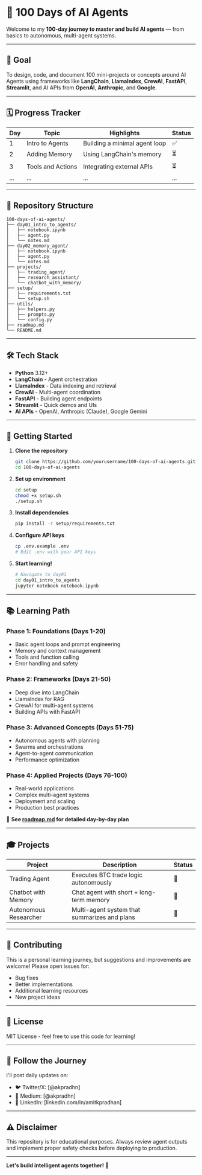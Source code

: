 # 🧠 100 Days of AI Agents

Welcome to my **100-day journey to master and build AI agents** — from basics to autonomous, multi-agent systems.

---

## 🎯 Goal

To design, code, and document 100 mini-projects or concepts around AI Agents using frameworks like **LangChain**, **LlamaIndex**, **CrewAI**, **FastAPI**, **Streamlit**, and AI APIs from **OpenAI**, **Anthropic**, and **Google**.

---

## 🗓️ Progress Tracker

| Day | Topic | Highlights | Status |
|-----|--------|-------------|--------|
| 1 | Intro to Agents | Building a minimal agent loop | ✅ |
| 2 | Adding Memory | Using LangChain's memory | ⏳ |
| 3 | Tools and Actions | Integrating external APIs | ⏳ |
| ... | ... | ... | ... |

---

## 🧩 Repository Structure

```
100-days-of-ai-agents/
├── day01_intro_to_agents/
│   ├── notebook.ipynb
│   ├── agent.py
│   └── notes.md
├── day02_memory_agent/
│   ├── notebook.ipynb
│   ├── agent.py
│   └── notes.md
├── projects/
│   ├── trading_agent/
│   ├── research_assistant/
│   └── chatbot_with_memory/
├── setup/
│   ├── requirements.txt
│   └── setup.sh
├── utils/
│   ├── helpers.py
│   ├── prompts.py
│   └── config.py
├── roadmap.md
└── README.md
```

---

## 🛠️ Tech Stack

- **Python** 3.12+
- **LangChain** - Agent orchestration
- **LlamaIndex** - Data indexing and retrieval
- **CrewAI** - Multi-agent coordination
- **FastAPI** - Building agent endpoints
- **Streamlit** - Quick demos and UIs
- **AI APIs** - OpenAI, Anthropic (Claude), Google Gemini

---

## 🚀 Getting Started

1. **Clone the repository**
   ```bash
   git clone https://github.com/yourusername/100-days-of-ai-agents.git
   cd 100-days-of-ai-agents
   ```

2. **Set up environment**
   ```bash
   cd setup
   chmod +x setup.sh
   ./setup.sh
   ```

3. **Install dependencies**
   ```bash
   pip install -r setup/requirements.txt
   ```

4. **Configure API keys**
   ```bash
   cp .env.example .env
   # Edit .env with your API keys
   ```

5. **Start learning!**
   ```bash
   # Navigate to day01
   cd day01_intro_to_agents
   jupyter notebook notebook.ipynb
   ```

---

## 📚 Learning Path

### **Phase 1: Foundations (Days 1-20)**
- Basic agent loops and prompt engineering
- Memory and context management
- Tools and function calling
- Error handling and safety

### **Phase 2: Frameworks (Days 21-50)**
- Deep dive into LangChain
- LlamaIndex for RAG
- CrewAI for multi-agent systems
- Building APIs with FastAPI

### **Phase 3: Advanced Concepts (Days 51-75)**
- Autonomous agents with planning
- Swarms and orchestrations
- Agent-to-agent communication
- Performance optimization

### **Phase 4: Applied Projects (Days 76-100)**
- Real-world applications
- Complex multi-agent systems
- Deployment and scaling
- Production best practices

📖 **See [roadmap.md](roadmap.md) for detailed day-by-day plan**

---

## 🎓 Projects

| Project | Description | Status |
|---------|-------------|--------|
| Trading Agent | Executes BTC trade logic autonomously | 🔄 |
| Chatbot with Memory | Chat agent with short + long-term memory | 🔄 |
| Autonomous Researcher | Multi-agent system that summarizes and plans | 🔄 |

---

## 🤝 Contributing

This is a personal learning journey, but suggestions and improvements are welcome! Please open issues for:
- Bug fixes
- Better implementations
- Additional learning resources
- New project ideas

---

## 📝 License

MIT License - feel free to use this code for learning!

---

## 🧠 Follow the Journey

I'll post daily updates on:
- 🐦 Twitter/X: [@akpradhn]
- 📘 Medium: [@akpradhn]
- 💼 LinkedIn: [linkedin.com/in/amitkpradhan]

---

## ⚠️ Disclaimer

This repository is for educational purposes. Always review agent outputs and implement proper safety checks before deploying to production.

---

**Let's build intelligent agents together! 🚀**